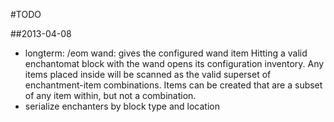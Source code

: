 #TODO

##2013-04-08
- longterm: /eom wand: gives the configured wand item
  Hitting a valid enchantomat block with the wand opens its configuration inventory.
  Any items placed inside will be scanned as the valid superset of enchantment-item combinations.
  Items can be created that are a subset of any item within, but not a combination.
- serialize enchanters by block type and location
